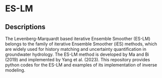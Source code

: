 # ES-LM

## Descriptions
The Levenberg-Marquardt based iterative Ensemble Smoother (ES-LM) belongs to the family of iterative Ensemble Smoother (iES) methods, which are widely used for history matching and uncertainty quantification in groundwater hydrology. The ES-LM method is developed by Ma and Bi (2019) and implemented by Yang et al. (2023). This repository provides python codes for the ES-LM and examples of its implementation of inverse modeling.
